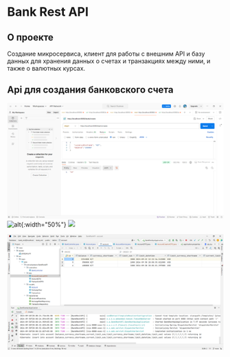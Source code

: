 # Bank Rest API

<!-- ABOUT THE PROJECT -->
## О проекте

Создание микросервиса, клиент для работы с внешним API и базу данных для хранения данных о счетах и транзакциях между ними, и также о валютных курсах. 

## Api для создания банковского счета

![accountcreation|150x150,50%](https://github.com/DaurenGitAcc/bank-rest-api/blob/main/screenshots/AccountCreation.PNG)
![alt]([image.png](https://github.com/DaurenGitAcc/bank-rest-api/blob/main/screenshots/AccountCreation.PNG)){:width="50%"}
<img src='[figure/rstudio.png](https://github.com/DaurenGitAcc/bank-rest-api/blob/main/screenshots/AccountCreation.PNG)' width='100x100'>

![accountcreation](https://github.com/DaurenGitAcc/bank-rest-api/blob/main/screenshots/AccountCreation2.PNG?raw=true)
